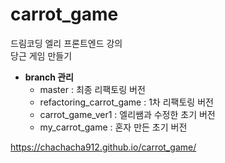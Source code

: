 # carrot_game

드림코딩 엘리 프론트엔드 강의   
당근 게임 만들기    

* __branch 관리__
  + master : 최종 리팩토링 버전
  + refactoring_carrot_game : 1차 리팩토링 버전
  + carrot_game_ver1 : 엘리쌤과 수정한 초기 버전
  + my_carrot_game : 혼자 만든 초기 버전   


https://chachacha912.github.io/carrot_game/
